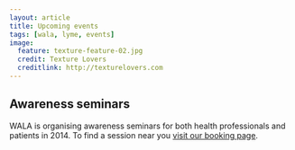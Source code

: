```yaml
---
layout: article
title: Upcoming events
tags: [wala, lyme, events]
image:
  feature: texture-feature-02.jpg
  credit: Texture Lovers
  creditlink: http://texturelovers.com
---
```


## Awareness seminars

WALA is organising awareness seminars for both health professionals and patients in 2014. To find a session near you [visit our booking page](http://wala.eventbrite.com.au).
